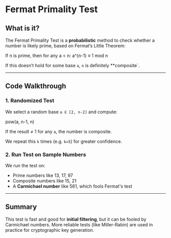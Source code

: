 # Fermat Primality Test

## What is it?

The Fermat Primality Test is a **probabilistic** method to check whether a number is likely prime, based on Fermat’s Little Theorem:

If n is prime, then for any a < n: a^(n-1) ≡ 1 mod n

If this doesn’t hold for some base `a`, `n` is definitely **composite`.

---

## Code Walkthrough

### 1. Randomized Test
We select a random base `a ∈ [2, n-2]` and compute:

pow(a, n-1, n)

If the result ≠ 1 for any `a`, the number is composite.

We repeat this `k` times (e.g. `k=5`) for greater confidence.

### 2. Run Test on Sample Numbers
We run the test on:
- Prime numbers like 13, 17, 97
- Composite numbers like 15, 21
- A **Carmichael number** like 561, which fools Fermat's test

---

## Summary

This test is fast and good for **initial filtering**, but it can be fooled by Carmichael numbers. More reliable tests (like Miller-Rabin) are used in practice for cryptographic key generation.
